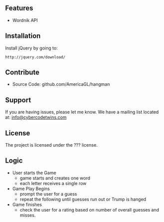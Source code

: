 Features
--------

- Wordnik API 

Installation
------------

Install jQuery by going to:

    http://jquery.com/download/

Contribute
----------

- Source Code: github.com/AmericaGL/hangman

Support
-------

If you are having issues, please let me know.
We have a mailing list located at: info@cybercodetwins.com

License
-------

The project is licensed under the ??? license.

Logic
-------
- User starts the Game
	- game starts and creates one word 
	- each letter receives a single row  
- Game Play Begins
	- prompt the user for a guess 
	- repeat the following until guesses run out or Trump is hanged
- Game finishes
	- check the user for a rating based on number of overall guesses and misses. 

